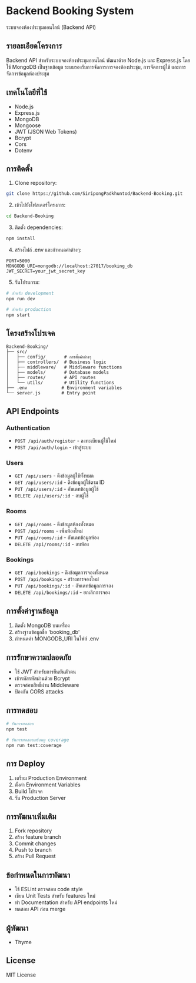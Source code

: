 # Backend Booking System

ระบบจองห้องประชุมออนไลน์ (Backend API)

## รายละเอียดโครงการ

Backend API สำหรับระบบจองห้องประชุมออนไลน์ พัฒนาด้วย Node.js และ Express.js โดยใช้ MongoDB เป็นฐานข้อมูล ระบบรองรับการจัดการการจองห้องประชุม, การจัดการผู้ใช้ และการจัดการข้อมูลห้องประชุม

## เทคโนโลยีที่ใช้

- Node.js
- Express.js
- MongoDB
- Mongoose
- JWT (JSON Web Tokens)
- Bcrypt
- Cors
- Dotenv

## การติดตั้ง

1. Clone repository:
```bash
git clone https://github.com/SiripongPadkhuntod/Backend-Booking.git
```

2. เข้าไปยังโฟลเดอร์โครงการ:
```bash
cd Backend-Booking
```

3. ติดตั้ง dependencies:
```bash
npm install
```

4. สร้างไฟล์ .env และกำหนดค่าต่างๆ:
```env
PORT=5000
MONGODB_URI=mongodb://localhost:27017/booking_db
JWT_SECRET=your_jwt_secret_key
```

5. รันโปรแกรม:
```bash
# สำหรับ development
npm run dev

# สำหรับ production
npm start
```

## โครงสร้างโปรเจค

```
Backend-Booking/
├── src/
│   ├── config/       # การตั้งค่าต่างๆ
│   ├── controllers/  # Business logic
│   ├── middleware/   # Middleware functions
│   ├── models/       # Database models
│   ├── routes/       # API routes
│   └── utils/        # Utility functions
├── .env             # Environment variables
└── server.js        # Entry point
```

## API Endpoints

### Authentication
- `POST /api/auth/register` - ลงทะเบียนผู้ใช้ใหม่
- `POST /api/auth/login` - เข้าสู่ระบบ

### Users
- `GET /api/users` - ดึงข้อมูลผู้ใช้ทั้งหมด
- `GET /api/users/:id` - ดึงข้อมูลผู้ใช้ตาม ID
- `PUT /api/users/:id` - อัพเดทข้อมูลผู้ใช้
- `DELETE /api/users/:id` - ลบผู้ใช้

### Rooms
- `GET /api/rooms` - ดึงข้อมูลห้องทั้งหมด
- `POST /api/rooms` - เพิ่มห้องใหม่
- `PUT /api/rooms/:id` - อัพเดทข้อมูลห้อง
- `DELETE /api/rooms/:id` - ลบห้อง

### Bookings
- `GET /api/bookings` - ดึงข้อมูลการจองทั้งหมด
- `POST /api/bookings` - สร้างการจองใหม่
- `PUT /api/bookings/:id` - อัพเดทข้อมูลการจอง
- `DELETE /api/bookings/:id` - ยกเลิกการจอง

## การตั้งค่าฐานข้อมูล

1. ติดตั้ง MongoDB บนเครื่อง
2. สร้างฐานข้อมูลชื่อ 'booking_db'
3. กำหนดค่า MONGODB_URI ในไฟล์ .env

## การรักษาความปลอดภัย

- ใช้ JWT สำหรับการยืนยันตัวตน
- เข้ารหัสรหัสผ่านด้วย Bcrypt
- ตรวจสอบสิทธิ์ผ่าน Middleware
- ป้องกัน CORS attacks

## การทดสอบ

```bash
# รันการทดสอบ
npm test

# รันการทดสอบพร้อมดู coverage
npm run test:coverage
```

## การ Deploy

1. เตรียม Production Environment
2. ตั้งค่า Environment Variables
3. Build โปรเจค
4. รัน Production Server

## การพัฒนาเพิ่มเติม

1. Fork repository
2. สร้าง feature branch
3. Commit changes
4. Push to branch
5. สร้าง Pull Request

## ข้อกำหนดในการพัฒนา

- ใช้ ESLint ตรวจสอบ code style
- เขียน Unit Tests สำหรับ features ใหม่
- ทำ Documentation สำหรับ API endpoints ใหม่
- ทดสอบ API ก่อน merge

## ผู้พัฒนา

- Thyme

## License

MIT License
